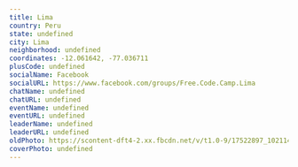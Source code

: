```yaml
---
title: Lima
country: Peru
state: undefined
city: Lima
neighborhood: undefined
coordinates: -12.061642, -77.036711
plusCode: undefined
socialName: Facebook
socialURL: https://www.facebook.com/groups/Free.Code.Camp.Lima
chatName: undefined
chatURL: undefined
eventName: undefined
eventURL: undefined
leaderName: undefined
leaderURL: undefined
oldPhoto: https://scontent-dft4-2.xx.fbcdn.net/v/t1.0-9/17522897_10211466184866288_8423373541376329313_n.jpg?oh=d9913030e82de521947428b34a4edccf&oe=59533294
coverPhoto: undefined
---
```

